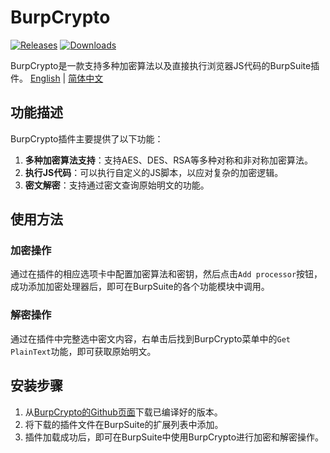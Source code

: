# BurpCrypto

[![Releases](https://img.shields.io/github/v/release/whwlsfb/BurpCrypto.svg?include_prereleases&style=square)](https://github.com/whwlsfb/BurpCrypto/releases)
[![Downloads](https://img.shields.io/github/downloads/whwlsfb/BurpCrypto/total?label=Release%20Download)](https://github.com/whwlsfb/BurpCrypto/releases/latest)

BurpCrypto是一款支持多种加密算法以及直接执行浏览器JS代码的BurpSuite插件。
[English](./README.md) | [简体中文](./README-zh_CN.md)

## 功能描述

BurpCrypto插件主要提供了以下功能：

1. **多种加密算法支持**：支持AES、DES、RSA等多种对称和非对称加密算法。
2. **执行JS代码**：可以执行自定义的JS脚本，以应对复杂的加密逻辑。
3. **密文解密**：支持通过密文查询原始明文的功能。

## 使用方法

### 加密操作

通过在插件的相应选项卡中配置加密算法和密钥，然后点击`Add processor`按钮，成功添加加密处理器后，即可在BurpSuite的各个功能模块中调用。

### 解密操作

通过在插件中完整选中密文内容，右单击后找到BurpCrypto菜单中的`Get PlainText`功能，即可获取原始明文。

## 安装步骤

1. 从[BurpCrypto的Github页面](https://github.com/whwlsfb/BurpCrypto/releases)下载已编译好的版本。
2. 将下载的插件文件在BurpSuite的扩展列表中添加。
3. 插件加载成功后，即可在BurpSuite中使用BurpCrypto进行加密和解密操作。

